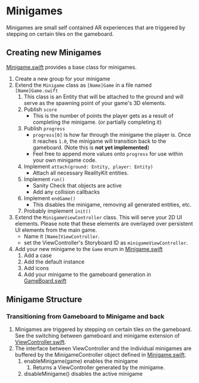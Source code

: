 #  Minigames

Minigames are small self contained AR experiences that are triggered by stepping on certain tiles on the gameboard.

## Creating new Minigames
[Minigame.swift](Minigame.swift) provides a base class for minigames. 

1. Create a new group for your minigame
1. Extend the `Minigame` class as `[Name]Game` in a file named `[Name]Game.swift`
    1. This class is an Entity that will be attached to the ground and will serve as the spawning point of your game's 3D elements.
    1. Publish `score`
        - This is the number of points the player gets as a result of completing the minigame. (or partially completing it)
    1. Publish `progress`
        - `progress[0]` is how far through the minigame the player is. Once it reaches `1.0`, the minigame will transition back to the gameboard. (Note this is **not yet implemented**)
        - Feel free to append more values onto `progress` for use within your own minigame code.
    1. Implement `attach(ground: Entity, player: Entity)`
        - Attach all necessary RealityKit entities.
    1. Implement `run()`
        - Sanity Check that objects are active
        - Add any collision callbacks
    1. Implement `endGame()`
        - This disables the minigame, removing all generated entities, etc.
    1. Probably implement `init()`
1. Extend the `MinigameViewController` class. This will serve your 2D UI elements. Please note that these elements are overlayed over persistent UI elements from the main game.
    - Name it `[Name]ViewController`.
    - set the ViewController's Storyboard ID as `minigameViewController`.
1. Add your new minigame to the `Game` enum in [Minigame.swift](Minigame.swift)
    1. Add a case
    1. Add the default instance
    1. Add icons
    1. Add your minigame to the gameboard generation in [GameBoard.swift](../GameBoard.swift)
    
## Minigame Structure
### Transitioning from Gameboard to Minigame and back
1. Minigames are triggered by stepping on certain tiles on the gameboard. See the switching between gameboard and minigame extension of [ViewController.swift](../ViewController.swift).
2. The interface between ViewController and the individual minigames are buffered by the MinigameController object defined in [Minigame.swift](Minigame.swift).
    1. enableMinigame(game) enables the minigame
        1. Returns a ViewController generated by the minigame.
    2. disableMinigame() disables the active minigame

